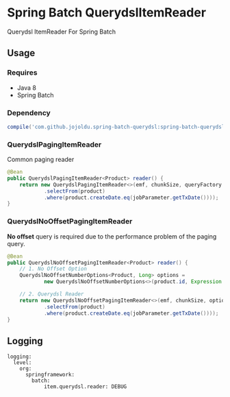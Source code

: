 # Spring Batch QuerydslItemReader

Querydsl ItemReader For Spring Batch

## Usage

### Requires

* Java 8
* Spring Batch

### Dependency

```groovy
compile('com.github.jojoldu.spring-batch-querydsl:spring-batch-querydsl-reader:2.4.1')
```

### QuerydslPagingItemReader

Common paging reader

```java
@Bean
public QuerydslPagingItemReader<Product> reader() {
    return new QuerydslPagingItemReader<>(emf, chunkSize, queryFactory -> queryFactory
            .selectFrom(product)
            .where(product.createDate.eq(jobParameter.getTxDate())));
}
```

### QuerydslNoOffsetPagingItemReader

**No offset** query is required due to the performance problem of the paging query.  

```java
@Bean
public QuerydslNoOffsetPagingItemReader<Product> reader() {
    // 1. No Offset Option
    QuerydslNoOffsetNumberOptions<Product, Long> options =
            new QuerydslNoOffsetNumberOptions<>(product.id, Expression.ASC);

    // 2. Querydsl Reader
    return new QuerydslNoOffsetPagingItemReader<>(emf, chunkSize, options, queryFactory -> queryFactory
            .selectFrom(product)
            .where(product.createDate.eq(jobParameter.getTxDate())));
}
```

## Logging

```
logging:
  level:
    org:
      springframework:
        batch: 
            item.querydsl.reader: DEBUG
```
